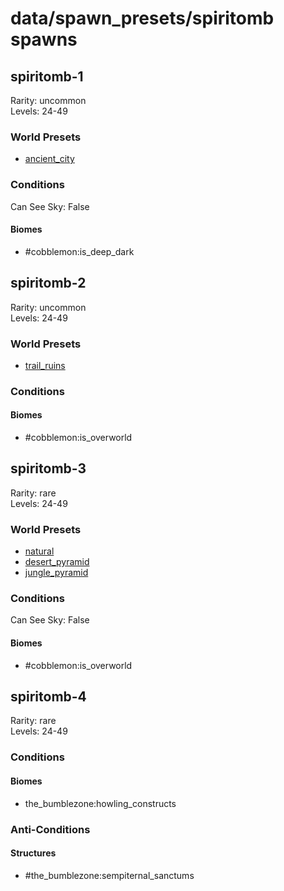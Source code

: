 # data/spawn_presets/spiritomb spawns  
  
## spiritomb-1  
Rarity: uncommon  
Levels: 24-49  
  
### World Presets  
* [ancient_city](/data/world_presets/ancient_city.md)  
  
### Conditions  
Can See Sky: False  
  
#### Biomes  
  * #cobblemon:is_deep_dark
  
  
## spiritomb-2  
Rarity: uncommon  
Levels: 24-49  
  
### World Presets  
* [trail_ruins](/data/world_presets/trail_ruins.md)  
  
### Conditions  
  
#### Biomes  
  * #cobblemon:is_overworld
  
  
## spiritomb-3  
Rarity: rare  
Levels: 24-49  
  
### World Presets  
* [natural](/data/world_presets/natural.md)  
* [desert_pyramid](/data/world_presets/desert_pyramid.md)  
* [jungle_pyramid](/data/world_presets/jungle_pyramid.md)  
  
### Conditions  
Can See Sky: False  
  
#### Biomes  
  * #cobblemon:is_overworld
  
  
## spiritomb-4  
Rarity: rare  
Levels: 24-49  
  
### Conditions  
  
#### Biomes  
  * the_bumblezone:howling_constructs
  
  
### Anti-Conditions  
  
#### Structures  
  * #the_bumblezone:sempiternal_sanctums
  
